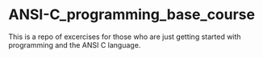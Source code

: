 # ANSI-C_programming_base_course
This is a repo of excercises for those who are just getting started with programming and the ANSI C language.
